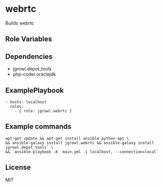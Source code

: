 webrtc
========

Builds webrtc

Role Variables
--------------

Dependencies
------------

  * jgrowl.depot_tools
  * php-coder.oraclejdk

ExamplePlaybook
-------------------------

    - hosts: localhost
      roles:
        - { role: jgrowl.webrtc }


Example commands
-----------------------

    apt-get update && apt-get install ansible python-apt \
    && ansible-galaxy install jgrowl.webrtc && ansible-galaxy install jgrowl.depot_tools` \
    && `ansible-playbook -K  main.yml -i localhost, --connection=local`

License
-------

MIT

